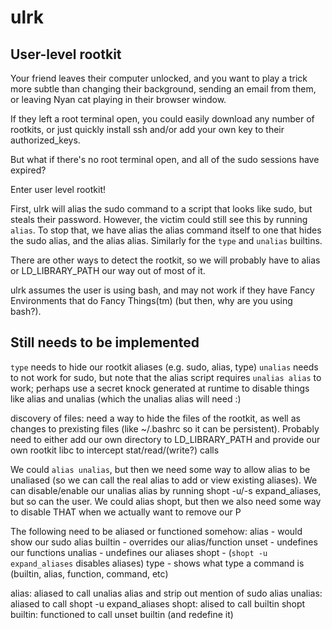 ulrk
======

User-level rootkit
-----

Your friend leaves their computer unlocked, and you want to play a trick more
subtle than changing their background, sending an email from them, or leaving
Nyan cat playing in their browser window.

If they left a root terminal open, you could easily download any number of
rootkits, or just quickly install ssh and/or add your own key to their
authorized_keys.

But what if there's no root terminal open, and all of the sudo sessions have
expired?

Enter user level rootkit!

First, ulrk will alias the sudo command to a script that looks like sudo, but
steals their password. However, the victim could still see this by running
`alias`. To stop that, we have alias the alias command itself to one that hides
the sudo alias, and the alias alias. Similarly for the `type` and `unalias`
builtins.

There are other ways to detect the rootkit, so we will probably have to alias or
LD_LIBRARY_PATH our way out of most of it.


ulrk assumes the user is using bash, and may not work if they have Fancy
Environments that do Fancy Things(tm) (but then, why are you using bash?).

Still needs to be implemented
----

`type` needs to hide our rootkit aliases (e.g. sudo, alias, type)
`unalias` needs to not work for sudo, but note that the alias script requires
`unalias alias` to work; perhaps use a secret knock generated at runtime to
disable things like alias and unalias (which the unalias alias will need :)

discovery of files: need a way to hide the files of the rootkit, as well as
changes to prexisting files (like ~/.bashrc so it can be persistent). Probably
need to either add our own directory to LD_LIBRARY_PATH and provide our own
rootkit libc to intercept stat/read/(write?) calls



We could `alias unalias`, but then we need some way to allow alias to be
unaliased (so we can call the real alias to add or view existing aliases). We
can disable/enable our unalias alias by running shopt -u/-s expand_aliases, but
so can the user. We could alias shopt, but then we also need some way to disable
THAT when we actually want to remove our P

The following need to be aliased or functioned somehow:
alias - would show our sudo alias
builtin - overrides our alias/function
unset - undefines our functions
unalias - undefines our aliases
shopt - (`shopt -u expand_aliases` disables aliases)
type - shows what type a command is (builtin, alias, function, command, etc)



alias: aliased to call unalias alias and strip out mention of sudo alias
unalias: aliased to call shopt -u expand_aliases
shopt: alised to call builtin shopt
builtin: functioned to call unset builtin (and redefine it)



